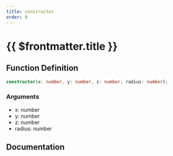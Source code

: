 ```yaml
---
title: constructor
order: 0
---
```


# {{ $frontmatter.title }}

## Function Definition

```ts
constructor(x: number, y: number, z: number, radius: number);
```

### Arguments

* x: number
* y: number
* z: number
* radius: number

## Documentation

<!--@include: ./parts/constructor.md-->

